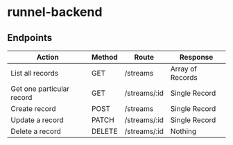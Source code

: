 # runnel-backend

## Endpoints

| Action                    | Method | Route        | Response         |
| ------------------------- | ------ | ------------ | ---------------- |
| List all records          | GET    | /streams     | Array of Records |
| Get one particular record | GET    | /streams/:id | Single Record    |
| Create record             | POST   | /streams     | Single Record    |
| Update a record           | PATCH    | /streams/:id | Single Record    |
| Delete a record           | DELETE | /streams/:id | Nothing          |
